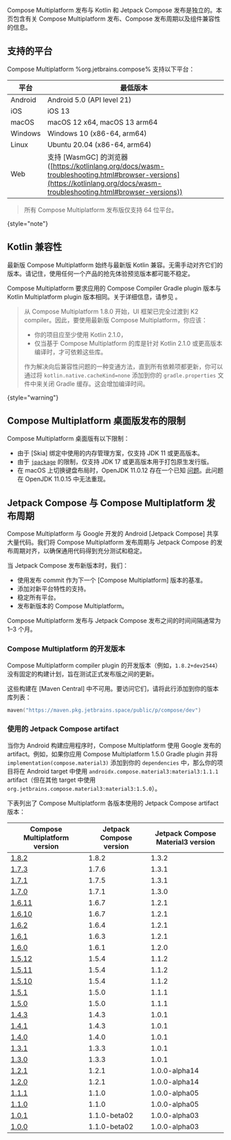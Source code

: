 [//]: # (title: 兼容性与版本)

Compose Multiplatform 发布与 Kotlin 和 Jetpack Compose 发布是独立的。本页包含有关 Compose Multiplatform 发布、Compose 发布周期以及组件兼容性的信息。

## 支持的平台

Compose Multiplatform %org.jetbrains.compose% 支持以下平台：

| 平台    | 最低版本                                                                                         |
|---------|--------------------------------------------------------------------------------------------------|
| Android | Android 5.0 (API level 21)                                                                       |
| iOS     | iOS 13                                                                                           |
| macOS   | macOS 12 x64, macOS 13 arm64                                                                     |
| Windows | Windows 10 (x86-64, arm64)                                                                       |
| Linux   | Ubuntu 20.04 (x86-64, arm64)                                                                     |
| Web     | 支持 [WasmGC] 的浏览器 ([https://kotlinlang.org/docs/wasm-troubleshooting.html#browser-versions](https://kotlinlang.org/docs/wasm-troubleshooting.html#browser-versions)) |

[//]: # (https://youtrack.jetbrains.com/issue/CMP-7539)

> 所有 Compose Multiplatform 发布版仅支持 64 位平台。
>
{style="note"}

## Kotlin 兼容性

最新版 Compose Multiplatform 始终与最新版 Kotlin 兼容。无需手动对齐它们的版本。请记住，使用任何一个产品的抢先体验预览版本都可能不稳定。

Compose Multiplatform 要求应用的 Compose Compiler Gradle plugin 版本与 Kotlin Multiplatform plugin 版本相同。关于详细信息，请参见 [](compose-compiler.md#migrating-a-compose-multiplatform-project)。

> 从 Compose Multiplatform 1.8.0 开始，UI 框架已完全过渡到 K2 compiler。因此，要使用最新版 Compose Multiplatform，你应该：
> * 你的项目应至少使用 Kotlin 2.1.0，
> * 仅当基于 Compose Multiplatform 的库是针对 Kotlin 2.1.0 或更高版本编译时，才可依赖这些库。
>
> 作为解决向后兼容性问题的一种变通方法，直到所有依赖项都更新，你可以通过将 `kotlin.native.cacheKind=none` 添加到你的 `gradle.properties` 文件中来关闭 Gradle 缓存。这会增加编译时间。
>
{style="warning"}

## Compose Multiplatform 桌面版发布的限制

Compose Multiplatform 桌面版有以下限制：

*   由于 [Skia] 绑定中使用的内存管理方案，仅支持 JDK 11 或更高版本。
*   由于 [`jpackage`](https://docs.oracle.com/en/java/javase/17/docs/specs/man/jpackage.html) 的限制，仅支持 JDK 17 或更高版本用于打包原生发行版。
*   在 macOS 上切换键盘布局时，OpenJDK 11.0.12 存在一个已知 [问题](https://github.com/JetBrains/compose-multiplatform/issues/940)。此问题在 OpenJDK 11.0.15 中无法重现。

## Jetpack Compose 与 Compose Multiplatform 发布周期

Compose Multiplatform 与 Google 开发的 Android [Jetpack Compose] 共享大量代码。我们将 Compose Multiplatform 发布周期与 Jetpack Compose 的发布周期对齐，以确保通用代码得到充分测试和稳定。

当 Jetpack Compose 发布新版本时，我们：

*   使用发布 commit 作为下一个 [Compose Multiplatform] 版本的基准。
*   添加对新平台特性的支持。
*   稳定所有平台。
*   发布新版本的 Compose Multiplatform。

Compose Multiplatform 发布与 Jetpack Compose 发布之间的时间间隔通常为 1–3 个月。

### Compose Multiplatform 的开发版本

Compose Multiplatform compiler plugin 的开发版本（例如，`1.8.2+dev2544`）没有固定的构建计划，旨在测试正式发布版之间的更新。

这些构建在 [Maven Central] 中不可用。要访问它们，请将此行添加到你的版本库列表：

```kotlin
maven("https://maven.pkg.jetbrains.space/public/p/compose/dev")
```

### 使用的 Jetpack Compose artifact

当你为 Android 构建应用程序时，Compose Multiplatform 使用 Google 发布的 artifact。例如，如果你应用 Compose Multiplatform 1.5.0 Gradle plugin 并将 `implementation(compose.material3)` 添加到你的 `dependencies` 中，那么你的项目将在 Android target 中使用 `androidx.compose.material3:material3:1.1.1` artifact（但在其他 target 中使用 `org.jetbrains.compose.material3:material3:1.5.0`）。

下表列出了 Compose Multiplatform 各版本使用的 Jetpack Compose artifact 版本：

| Compose Multiplatform version                                                     | Jetpack Compose version | Jetpack Compose Material3 version |
|-----------------------------------------------------------------------------------|-------------------------|-----------------------------------|
| [1.8.2](https://github.com/JetBrains/compose-multiplatform/releases/tag/v1.8.2)   | 1.8.2                   | 1.3.2                             |
| [1.7.3](https://github.com/JetBrains/compose-multiplatform/releases/tag/v1.7.3)   | 1.7.6                   | 1.3.1                             |
| [1.7.1](https://github.com/JetBrains/compose-multiplatform/releases/tag/v1.7.1)   | 1.7.5                   | 1.3.1                             |
| [1.7.0](https://github.com/JetBrains/compose-multiplatform/releases/tag/v1.7.0)   | 1.7.1                   | 1.3.0                             |
| [1.6.11](https://github.com/JetBrains/compose-multiplatform/releases/tag/v1.6.11) | 1.6.7                   | 1.2.1                             |
| [1.6.10](https://github.com/JetBrains/compose-multiplatform/releases/tag/v1.6.10) | 1.6.7                   | 1.2.1                             |
| [1.6.2](https://github.com/JetBrains/compose-multiplatform/releases/tag/v1.6.2)   | 1.6.4                   | 1.2.1                             |
| [1.6.1](https://github.com/JetBrains/compose-multiplatform/releases/tag/v1.6.1)   | 1.6.3                   | 1.2.1                             |
| [1.6.0](https://github.com/JetBrains/compose-multiplatform/releases/tag/v1.6.0)   | 1.6.1                   | 1.2.0                             |
| [1.5.12](https://github.com/JetBrains/compose-multiplatform/releases/tag/v1.5.12) | 1.5.4                   | 1.1.2                             |
| [1.5.11](https://github.com/JetBrains/compose-multiplatform/releases/tag/v1.5.11) | 1.5.4                   | 1.1.2                             |
| [1.5.10](https://github.com/JetBrains/compose-multiplatform/releases/tag/v1.5.10) | 1.5.4                   | 1.1.2                             |
| [1.5.1](https://github.com/JetBrains/compose-multiplatform/releases/tag/v1.5.1)   | 1.5.0                   | 1.1.1                             |
| [1.5.0](https://github.com/JetBrains/compose-multiplatform/releases/tag/v1.5.0)   | 1.5.0                   | 1.1.1                             |
| [1.4.3](https://github.com/JetBrains/compose-multiplatform/releases/tag/v1.4.3)   | 1.4.3                   | 1.0.1                             |
| [1.4.1](https://github.com/JetBrains/compose-multiplatform/releases/tag/v1.4.1)   | 1.4.3                   | 1.0.1                             |
| [1.4.0](https://github.com/JetBrains/compose-multiplatform/releases/tag/v1.4.0)   | 1.4.0                   | 1.0.1                             |
| [1.3.1](https://github.com/JetBrains/compose-multiplatform/releases/tag/v1.3.1)   | 1.3.3                   | 1.0.1                             |
| [1.3.0](https://github.com/JetBrains/compose-multiplatform/releases/tag/v1.3.0)   | 1.3.3                   | 1.0.1                             |
| [1.2.1](https://github.com/JetBrains/compose-multiplatform/releases/tag/v1.2.1)   | 1.2.1                   | 1.0.0-alpha14                     |
| [1.2.0](https://github.com/JetBrains/compose-multiplatform/releases/tag/v1.2.0)   | 1.2.1                   | 1.0.0-alpha14                     |
| [1.1.1](https://github.com/JetBrains/compose-multiplatform/releases/tag/v1.1.1)   | 1.1.0                   | 1.0.0-alpha05                     |
| [1.1.0](https://github.com/JetBrains/compose-multiplatform/releases/tag/v1.1.0)   | 1.1.0                   | 1.0.0-alpha05                     |
| [1.0.1](https://github.com/JetBrains/compose-multiplatform/releases/tag/v1.0.1)   | 1.1.0-beta02            | 1.0.0-alpha03                     |
| [1.0.0](https://github.com/JetBrains/compose-multiplatform/releases/tag/v1.0.0)   | 1.1.0-beta02            | 1.0.0-alpha03                     |